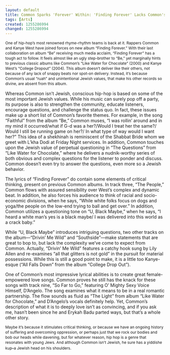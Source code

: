 ```yaml
---
layout: default
title: Common Sparks 'Forever' Within: 'Finding Forever' Lacks Common's Sense
tags: [Arts]
created: 1255286994
changed: 1255286994
---
```

<p><span class="Apple-style-span" style="font-size: 12px; line-height: 16px; ">One of hip-hop&rsquo;s most renowned rhyme-rhythm teams is back at it. Rappers Common and Kanye West have joined forces on new album &ldquo;Finding Forever.&rdquo; With their last collaboration on album &ldquo;Be&rdquo; receiving much media acclaim, &ldquo;Finding Forever&rdquo; has a tough act to follow. It feels almost like an ugly step-brother to &ldquo;Be,&rdquo; yet marginally hints to previous classic albums like Common&rsquo;s &ldquo;Like Water for Chocolate&rdquo; (2000) and Kanye West&rsquo;s &ldquo;College Dropout&rdquo; (2004). This album doesn&rsquo;t deliver like their others, not because of any lack of snappy beats nor spot-on delivery. Instead, it&rsquo;s because Common&rsquo;s usual &ldquo;ruah&rdquo; and unintentional Jewish values, that make his other records so divine, are absent from this album.</span></p>
<p><span class="Apple-style-span" style="font-size: 12px; line-height: 16px; ">
<p style="margin-top: 0px; margin-right: 0px; margin-bottom: 1em; margin-left: 0px; ">Whereas Common isn&rsquo;t Jewish, conscious hip-hop is based on some of the most important Jewish values. While his music can surely pop off a party, its purpose is also to strengthen the community, educate listeners, encourage questions, and challenge the status quo. In fact, these issues make up a short list of Common&rsquo;s favorite themes. For example, in the song &ldquo;Faithful&rdquo; from the album &ldquo;Be,&rdquo; Common muses, &ldquo;I was rollin&rsquo; around and in my mind it occurred/what if G-d was a her?/Would I treat her the same?/ Would I still be running game on her?/ In what type of way would I want her?&rdquo; This idea of a shekhinah is reminiscent of the Shabbat Bride whom we greet with L&rsquo;kha Dodi at Friday Night services. In addition, Common touches upon the Jewish value of perpetual questioning in &ldquo;The Questions&rdquo; from &ldquo;Like Water for Chocolate,&rdquo; where he delivers a nudnik-worthy series of both obvious and complex questions for the listener to ponder and discuss. Common doesn&rsquo;t even try to answer the questions, even more so a Jewish behavior.</p>
<p style="margin-top: 0px; margin-right: 0px; margin-bottom: 1em; margin-left: 0px; ">The lyrics of &ldquo;Finding Forever&rdquo; do contain some elements of critical thinking, present on previous Common albums. In track three, &ldquo;The People,&rdquo; Common flows with assured sensibility over West&rsquo;s complex and dynamic beat. In addition, he also forces his audience to think of racial and socio-economic divisions, when he says, &ldquo;While white folks focus on dogs and yoga/the people on the low-end trying to ball and get over.&rdquo; In addition, Common utilizes a questioning tone on &ldquo;U, Black Maybe,&rdquo; when he says, &ldquo;I heard a white man&rsquo;s yes is a black maybe/ I was delivered into this world as a crack baby.&rdquo;</p>
<p style="margin-top: 0px; margin-right: 0px; margin-bottom: 1em; margin-left: 0px; ">While &ldquo;U, Black Maybe&rdquo; introduces intriguing questions, two other tracks on the album&mdash;&ldquo;Drivin&rsquo; Me Wild&rdquo; and &ldquo;Southside&rdquo;&mdash;make statements that are great to bop to, but lack the complexity we&rsquo;ve come to expect from Common. Actually, &ldquo;Drivin&rsquo; Me Wild&rdquo; features a catchy hook sung by Lily Allen and re-examines &ldquo;all that glitters is not gold&rdquo; in the pursuit for material possessions. While this is still a good point to make, it is a little too Kanye-esque (&ldquo;All Falls Down&rdquo; from the album &ldquo;College Drop Out&rdquo;).</p>
<p style="margin-top: 0px; margin-right: 0px; margin-bottom: 1em; margin-left: 0px; ">One of Common&rsquo;s most impressive lyrical abilities is to create great female-empowered love songs. Common proves he still has the knack for these songs with track nine, &ldquo;So Far to Go,&rdquo; featuring O&rsquo; Mighty Sexy Voice Himself, D&rsquo;Angelo. The song examines what it means to be in a real romantic partnership. The flow sounds as fluid as &ldquo;The Light&rdquo; from album &ldquo;Like Water for Chocolate,&rdquo; and D&rsquo;Angelo&rsquo;s vocals definitely help. Yet, Common&rsquo;s description of what it is to deeply love isn&rsquo;t as convincing, and if you ask me, hasn&rsquo;t been since he and Erykah Badu parted ways, but that&rsquo;s a whole other story.</p>
</span></p>
<p><span class="Apple-style-span" style="font-size: 12px; line-height: 16px; ">Maybe it&rsquo;s because it stimulates critical thinking, or because we have an ongoing history of suffering and overcoming oppression, or perhaps just that we rock our bodies and bob our heads while davening, but for whatever reason, hip hop is a genre that resonates with young Jews. And although Common isn&rsquo;t Jewish, he sure has a yiddishe kup&ndash;a Jewish head on his shoulders.</span>&nbsp;</p>